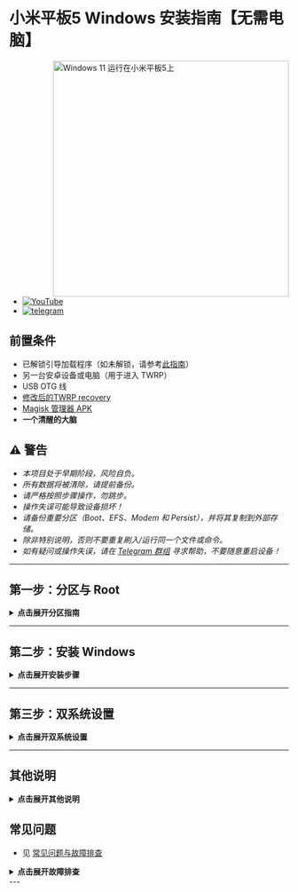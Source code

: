 # 小米平板5 Windows 安装指南【无需电脑】

<img align="right" src="/guide/nabu.png" width="425" alt="Windows 11 运行在小米平板5上">

- [![YouTube](https://github.com/Kumar-Jy/Windows-in-PocoF1-Without-PC/assets/20044626/3abc8b52-c5c6-4495-b623-d1312195d639)](https://youtu.be/57yx5eoBu5U)
- [![telegram](https://img.shields.io/badge/chat-telegram-brightgreen.svg?logo=telegram&style=flat-square)](https://t.me/WinInstaller)

## 前置条件
- 已解锁引导加载程序（如未解锁，请参考[此指南](https://github.com/erdilS/Port-Windows-11-Xiaomi-Pad-5/blob/main/guide/English/unlock-bootloader-en.md)）
- 另一台安卓设备或电脑（用于进入 TWRP）
- USB OTG 线
- [修改后的TWRP recovery](https://github.com/Kumar-Jy/Windows-in-NABU-Without-PC/releases/tag/Modded-TWRP-Recovery)
- [Magisk 管理器 APK](https://github.com/topjohnwu/Magisk/releases)
- **一个清醒的大脑**

## ⚠️ 警告
- _本项目处于早期阶段，风险自负。_
- _所有数据将被清除，请提前备份。_
- _请严格按照步骤操作，勿跳步。_
- _操作失误可能导致设备损坏！_
- _请备份重要分区（Boot、EFS、Modem 和 Persist），并将其复制到外部存储。_
- _除非特别说明，否则不要重复刷入/运行同一个文件或命令。_
- _如有疑问或操作失误，请在 [Telegram 群组](https://t.me/WinInstaller) 寻求帮助，不要随意重启设备！_

---

## 第一步：分区与 Root
<details>
  <summary><strong>点击展开分区指南</strong></summary>

- 同时按住电源键和音量减进入 Fastboot 模式。
- 用 OTG 线连接安卓手机/电脑与平板，通过 [Bugjaeger](https://play.google.com/store/apps/details?id=eu.sisik.hackendebug&pcampaignid=web_share) 或 [网页版工具](https://arkt-7.github.io/nabu/) 启动 TWRP。
- 进入 TWRP 后，选择“高级”-“安装 Recovery Ramdisk”，选择下载的 TWRP 镜像并滑动安装。
- 进入“安装”，选择 `magisk.zip` 并滑动安装（如已 root 可跳过）。
- TWRP 主界面 > “高级” > “终端”，输入 `partition $`（$ 替换为分区大小，如 `partition 60`）。
- 重启系统，完成安卓设置，安装 Magisk。

> 如 TWRP 无法正常进入，可在电脑或安卓设备上用 `fastboot boot modded-twrp.img` 命令临时启动 TWRP。

</details>

---

## 第二步：安装 Windows
<details>
  <summary><strong>点击展开安装步骤</strong></summary>

- 下载最新 [`WinInstaller.zip`](https://github.com/Kumar-Jy/Windows-in-NABU-Without-PC/releases/tag/Nabu-WinInstaller)。
- 下载 [`Windows ARM ESD`](https://arkt-7.github.io/woawin/) 或 [`24h2 IoT LTSC`](https://drive.google.com/file/d/1WvTUIldcmffprJ2ZrdrLjlKqlz_vSlYa/view?usp=drivesdk)。
- 将 ESD 文件放入平板 Download 文件夹或 U 盘 WOA 文件夹。
- 重启进入 TWRP，选择“安装”，刷入 `WinInstaller.zip`，完成后重启。
- 等待 Windows 安装界面出现（约 10-15 分钟，期间会自动重启数次）。

> 你也可以用 U 盘安装（将文件放入 U 盘 WOA 文件夹）。

</details>

---

## 第三步：双系统设置
<details>
  <summary><strong>点击展开双系统设置</strong></summary>

- 在 Windows 桌面双击 `Android` 图标可切换回安卓。
- 安卓下安装 [Woa-Helper.apk](https://github.com/n00b69/woa-helper/releases)，授权 root 后点击 `QUICK BOOT TO WINDOWS` 可切换回 Windows。

</details>

---

## 其他说明
<details>
  <summary><strong>点击展开其他说明</strong></summary>

- C 盘有 `Toolbox` 文件夹，内含常用工具和文件。
- 安装 Office：联网后运行 `office_tool` 文件夹下的 `Office Tool Plus.exe`。
- 安装 AtlasOS：解压并运行 `AMEWizard`，选择 `AtlasPlaybook.apbx` 并按提示操作。
- 激活 Windows/Office：联网后以管理员身份运行 `winactivator.bat`。

</details>

## 常见问题
- 见 [常见问题与故障排查](troubleshooting-zh.md)

<details>
  <summary><strong>点击展开故障排查</strong></summary>

#### 如果点击 Windows 桌面 Android 图标后进入 TWRP：
- （通常是因为你在未激活的分区刷入了 WinInstaller，或使用了自定义 ROM。）
- 在 TWRP 的重启菜单切换分区（slot）后重启系统。
- 打开 Woa-Helper，授权 root，点击 `MOUNT WINDOWS PARTITION`，再点击 `backup boot partition` 并选择 Windows。

#### 无法进入 Windows 时可尝试：
- 重启到 fastboot，刷入安卓 boot.img：`fastboot flash boot_ab /path/to/boot.img`
- 也可用 `fastboot boot /path/to/twrp.img` 启动 TWRP，从 `/sdcard/backup` 恢复 boot.img。
- 如用 AOSP ROM 且 TWRP 安装在副分区，可用 `fastboot set_active other` 恢复安卓。

> [!TIP]
> 可用 [`Nabu Fastboot Tool`](https://arkt-7.github.io/nabu/) 执行上述命令进行故障排查。
> 
> 请将设备内存中的 `backup` 文件夹保存到安全位置（如云盘）。

</details>
---